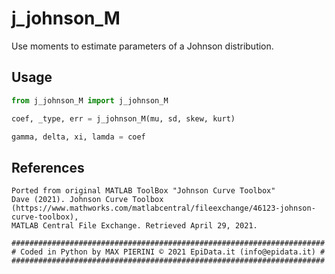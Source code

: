# j_johnson_M
Use moments to estimate parameters of a Johnson distribution.

## Usage

```python
from j_johnson_M import j_johnson_M

coef, _type, err = j_johnson_M(mu, sd, skew, kurt)

gamma, delta, xi, lamda = coef
```

## References

    Ported from original MATLAB ToolBox "Johnson Curve Toolbox"
    Dave (2021). Johnson Curve Toolbox 
    (https://www.mathworks.com/matlabcentral/fileexchange/46123-johnson-curve-toolbox), 
    MATLAB Central File Exchange. Retrieved April 29, 2021.

    ######################################################################
    # Coded in Python by MAX PIERINI © 2021 EpiData.it (info@epidata.it) #
    ######################################################################
